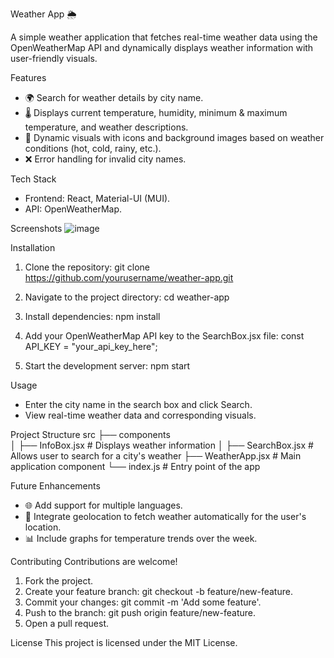Weather App 🌦️

A simple weather application that fetches real-time weather data using the OpenWeatherMap API and dynamically displays weather information with user-friendly visuals.

Features
- 🌍 Search for weather details by city name.
- 🌡️ Displays current temperature, humidity, minimum & maximum temperature, and weather descriptions.
- 🎨 Dynamic visuals with icons and background images based on weather conditions (hot, cold, rainy, etc.).
- ❌ Error handling for invalid city names.

Tech Stack
- Frontend: React, Material-UI (MUI).
- API: OpenWeatherMap.

Screenshots
![image](https://github.com/user-attachments/assets/ea52b943-164a-454d-ac42-8913c3eb4c60)


Installation
1. Clone the repository:
   git clone https://github.com/yourusername/weather-app.git

2. Navigate to the project directory:
   cd weather-app

3. Install dependencies:
   npm install

4. Add your OpenWeatherMap API key to the SearchBox.jsx file:
   const API_KEY = "your_api_key_here";

5. Start the development server:
   npm start

Usage
- Enter the city name in the search box and click Search.
- View real-time weather data and corresponding visuals.

Project Structure
src
├── components  
│   ├── InfoBox.jsx    # Displays weather information
│   ├── SearchBox.jsx  # Allows user to search for a city's weather
├── WeatherApp.jsx      # Main application component
└── index.js            # Entry point of the app

Future Enhancements
- 🌐 Add support for multiple languages.
- 📍 Integrate geolocation to fetch weather automatically for the user's location.
- 📊 Include graphs for temperature trends over the week.

Contributing
Contributions are welcome!
1. Fork the project.
2. Create your feature branch: git checkout -b feature/new-feature.
3. Commit your changes: git commit -m 'Add some feature'.
4. Push to the branch: git push origin feature/new-feature.
5. Open a pull request.

License
This project is licensed under the MIT License.
